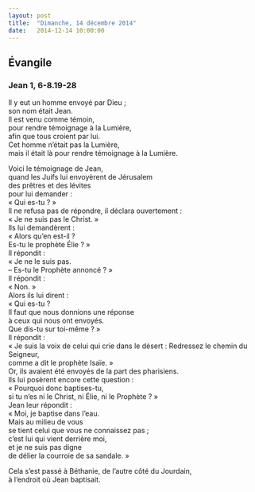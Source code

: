 ```yaml
---
layout: post
title:  "Dimanche, 14 décembre 2014"
date:   2014-12-14 10:00:00
---
```


## Évangile

### Jean 1, 6-8.19-28

Il y eut un homme envoyé par Dieu ;  
son nom était Jean.  
Il est venu comme témoin,  
pour rendre témoignage à la Lumière,  
afin que tous croient par lui.  
Cet homme n’était pas la Lumière,  
mais il était là pour rendre témoignage à la Lumière.

Voici le témoignage de Jean,  
quand les Juifs lui envoyèrent de Jérusalem  
des prêtres et des lévites  
pour lui demander :  
« Qui es-tu ? »  
Il ne refusa pas de répondre, il déclara ouvertement :  
« Je ne suis pas le Christ. »  
Ils lui demandèrent :  
« Alors qu’en est-il ?  
Es-tu le prophète Élie ? »  
Il répondit :  
« Je ne le suis pas.  
– Es-tu le Prophète annoncé ? »  
Il répondit :  
« Non. »  
Alors ils lui dirent :  
« Qui es-tu ?  
Il faut que nous donnions une réponse  
à ceux qui nous ont envoyés.  
Que dis-tu sur toi-même ? »  
Il répondit :  
« Je suis la voix de celui qui crie dans le désert :
Redressez le chemin du Seigneur,  
comme a dit le prophète Isaïe. »  
Or, ils avaient été envoyés de la part des pharisiens.  
Ils lui posèrent encore cette question :  
« Pourquoi donc baptises-tu,  
si tu n’es ni le Christ, ni Élie, ni le Prophète ? »  
Jean leur répondit :  
« Moi, je baptise dans l’eau.  
Mais au milieu de vous  
se tient celui que vous ne connaissez pas ;  
c’est lui qui vient derrière moi,  
et je ne suis pas digne  
de délier la courroie de sa sandale. »

Cela s’est passé à Béthanie, de l’autre côté du Jourdain,  
à l’endroit où Jean baptisait.  
